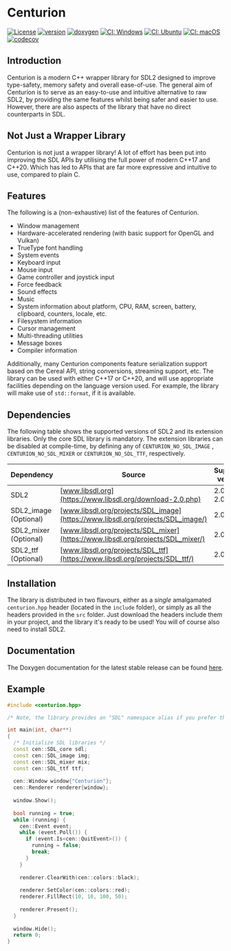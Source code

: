 # Centurion

[![License](https://img.shields.io/badge/license-MIT-blue.svg)](https://opensource.org/licenses/MIT)
[![version](https://img.shields.io/github/v/release/albin-johansson/centurion)](https://github.com/albin-johansson/centurion/releases)
[![doxygen](https://img.shields.io/badge/doxygen-stable-blue)](https://albin-johansson.github.io/centurion/)
[![CI: Windows](https://github.com/albin-johansson/centurion/actions/workflows/windows.yml/badge.svg?branch=dev)](https://github.com/albin-johansson/centurion/actions/workflows/windows.yml)
[![CI: Ubuntu](https://github.com/albin-johansson/centurion/actions/workflows/ubuntu.yml/badge.svg?branch=dev)](https://github.com/albin-johansson/centurion/actions/workflows/ubuntu.yml)
[![CI: macOS](https://github.com/albin-johansson/centurion/actions/workflows/macos.yml/badge.svg?branch=dev)](https://github.com/albin-johansson/centurion/actions/workflows/macos.yml)
[![codecov](https://codecov.io/gh/albin-johansson/centurion/branch/dev/graph/badge.svg)](https://codecov.io/gh/albin-johansson/centurion)

## Introduction

Centurion is a modern C++ wrapper library for SDL2 designed to improve type-safety, memory safety and overall
ease-of-use. The general aim of Centurion is to serve as an easy-to-use and intuitive alternative to raw SDL2, by
providing the same features whilst being safer and easier to use. However, there are also aspects of the library that
have no direct counterparts in SDL.

## Not Just a Wrapper Library

Centurion is not just a wrapper library! A lot of effort has been put into improving the SDL APIs by utilising the full
power of modern C++17 and C++20. Which has led to APIs that are far more expressive and intuitive to use, compared to
plain C.

## Features

The following is a (non-exhaustive) list of the features of Centurion.

* Window management
* Hardware-accelerated rendering (with basic support for OpenGL and Vulkan)
* TrueType font handling
* System events
* Keyboard input
* Mouse input
* Game controller and joystick input
* Force feedback
* Sound effects
* Music
* System information about platform, CPU, RAM, screen, battery, clipboard, counters, locale, etc.
* Filesystem information
* Cursor management
* Multi-threading utilities
* Message boxes
* Compiler information

Additionally, many Centurion components feature serialization support based on the Cereal API, string conversions,
streaming support, etc. The library can be used with either C++17 or C++20, and will use appropriate facilities
depending on the language version used. For example, the library will make use of `std::format`, if it is available.

## Dependencies

The following table shows the supported versions of SDL2 and its extension libraries. Only the core SDL library is
mandatory. The extension libraries can be disabled at compile-time, by defining any of `CENTURION_NO_SDL_IMAGE`
, `CENTURION_NO_SDL_MIXER` or `CENTURION_NO_SDL_TTF`, respectively.

| Dependency            | Source                                                                          | Supported versions |
| --------------------- | ------------------------------------------------------------------------------- | ------------------ |
| SDL2                  | [www.libsdl.org](https://www.libsdl.org/download-2.0.php)                       | 2.0.10 ... 2.0.18  |
| SDL2_image (Optional) | [www.libsdl.org/projects/SDL_image](https://www.libsdl.org/projects/SDL_image/) | 2.0.5              |
| SDL2_mixer (Optional) | [www.libsdl.org/projects/SDL_mixer](https://www.libsdl.org/projects/SDL_mixer/) | 2.0.4              |
| SDL2_ttf   (Optional) | [www.libsdl.org/projects/SDL_ttf](https://www.libsdl.org/projects/SDL_ttf/)     | 2.0.4              |

## Installation

The library is distributed in two flavours, either as a _single_ amalgamated `centurion.hpp` header
(located in the `include` folder), or simply as all the headers provided in the `src` folder. Just download the headers
include them in your project, and the library it's ready to be used! You will of course also need to install SDL2.

## Documentation

The Doxygen documentation for the latest stable release can be
found [here](https://albin-johansson.github.io/centurion/).

## Example

```C++
#include <centurion.hpp>

/* Note, the library provides an "SDL" namespace alias if you prefer that over "cen" */

int main(int, char**)
{
  /* Initialize SDL libraries */
  const cen::SDL_core sdl;
  const cen::SDL_image img;
  const cen::SDL_mixer mix;
  const cen::SDL_ttf ttf;
    
  cen::Window window{"Centurion"};
  cen::Renderer renderer{window};
  
  window.Show();
  
  bool running = true;
  while (running) {
    cen::Event event;
    while (event.Poll()) {
      if (event.Is<cen::QuitEvent>()) {
        running = false;
        break;
      }  
    }
    
    renderer.ClearWith(cen::colors::black);
    
    renderer.SetColor(cen::colors::red);
    renderer.FillRect(10, 10, 100, 50);
    
    renderer.Present();
  }
    
  window.Hide();
  return 0;
}

```
